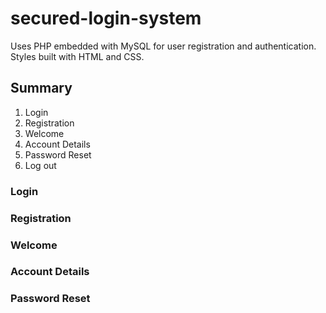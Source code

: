 # secured-login-system
Uses PHP embedded with MySQL for user registration and authentication. Styles built with HTML and CSS.

## Summary

1. Login
2. Registration
3. Welcome
4. Account Details
5. Password Reset
6. Log out


### Login


### Registration


### Welcome


### Account Details


### Password Reset


